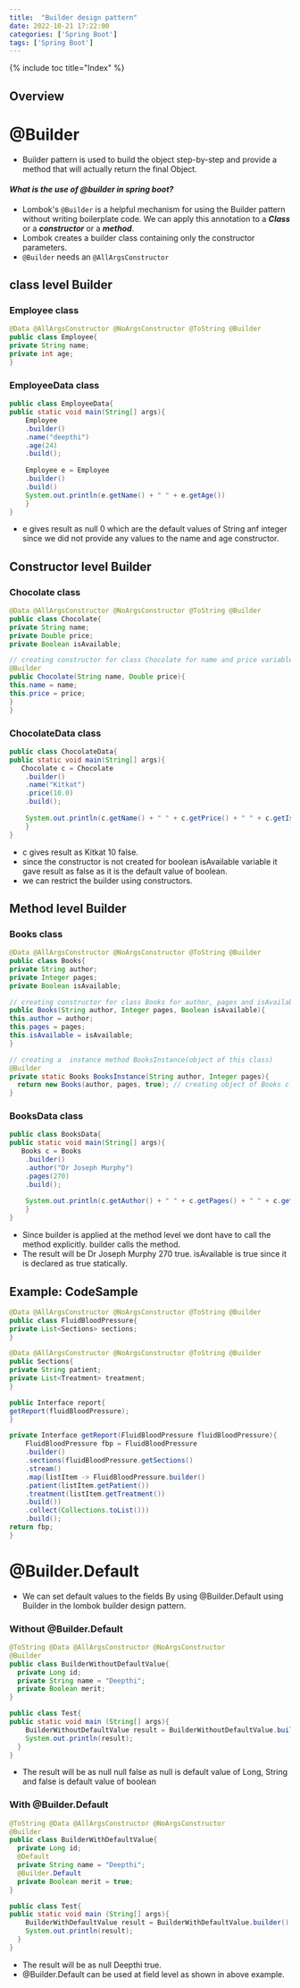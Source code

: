 ```yaml
---
title:  "Builder design pattern"
date: 2022-10-21 17:22:00
categories: ['Spring Boot']
tags: ['Spring Boot']
---
```


{% include toc title="Index" %}

## Overview
# @Builder

* Builder pattern is used to build the object step-by-step and provide a method that will actually return the final Object.
#### ***What is the use of @builder in spring boot?***
* Lombok's `@Builder` is a helpful mechanism for using the Builder pattern without writing boilerplate code. We can apply this annotation to a ***Class*** or a ***constructor***  or a ***method***.
* Lombok creates a builder class containing only the constructor parameters.
* `@Builder` needs an `@AllArgsConstructor`

## class level Builder
### Employee class
``` java
@Data @AllArgsConstructor @NoArgsConstructor @ToString @Builder
public class Employee{
private String name;
private int age;
}
```

### EmployeeData class
``` java
public class EmployeeData{
public static void main(String[] args){
    Employee
    .builder()
    .name("deepthi")
    .age(24)
    .build();
    
    Employee e = Employee
    .builder()
    .build()
    System.out.println(e.getName() + " " + e.getAge())
    }
}
```
* e gives result as null 0 which are the default values of String anf integer since we did not provide any values to the name and age constructor.

## Constructor level Builder
### Chocolate class
``` java
@Data @AllArgsConstructor @NoArgsConstructor @ToString @Builder
public class Chocolate{
private String name;
private Double price;
private Boolean isAvailable;

// creating constructor for class Chocolate for name and price variables
@Builder
public Chocolate(String name, Double price){
this.name = name;
this.price = price;
}
}
```

### ChocolateData class
``` java
public class ChocolateData{
public static void main(String[] args){
   Chocolate c = Chocolate
    .builder()
    .name("Kitkat")
    .price(10.0)
    .build();
   
    System.out.println(c.getName() + " " + c.getPrice() + " " + c.getIsAvailable())
    }
}
```
* c gives result as Kitkat 10 false.
* since the constructor is not created for boolean isAvailable variable it gave result as false as it is the default value of boolean.
* we can restrict the builder using constructors. 

## Method level Builder
### Books class
``` java
@Data @AllArgsConstructor @NoArgsConstructor @ToString @Builder
public class Books{
private String author;
private Integer pages;
private Boolean isAvailable;

// creating constructor for class Books for author, pages and isAvailable variables
public Books(String author, Integer pages, Boolean isAvailable){
this.author = author;
this.pages = pages;
this.isAvailable = isAvailable;
}

// creating a  instance method BooksInstance(object of this class)
@Builder
private static Books BooksInstance(String author, Integer pages){
  return new Books(author, pages, true); // creating object of Books class
}
```

### BooksData class
``` java
public class BooksData{
public static void main(String[] args){
   Books c = Books
    .builder()
    .author("Dr Joseph Murphy")
    .pages(270)
    .build();
   
    System.out.println(c.getAuthor() + " " + c.getPages() + " " + c.getIsAvailable())
    }
}
```
* Since builder is applied at the method level we dont have to call the method explicitly. builder calls the method.
* The result will be Dr Joseph Murphy 270 true. isAvailable is true since it is declared as true statically. 

## Example: CodeSample

``` java
@Data @AllArgsConstructor @NoArgsConstructor @ToString @Builder
public class FluidBloodPressure{
private List<Sections> sections;
}
```

``` java
@Data @AllArgsConstructor @NoArgsConstructor @ToString @Builder
public Sections{
private String patient;
private List<Treatment> treatment;
}
```

``` java 
public Interface report{
getReport(fluidBloodPressure);
}
```

``` java
private Interface getReport(FluidBloodPressure fluidBloodPressure){
    FluidBloodPressure fbp = FluidBloodPressure
    .builder()
    .sections(fluidBloodPressure.getSections()
    .stream()
    .map(listItem -> FluidBloodPressure.builder()
    .patient(listItem.getPatient())
    .treatment(listItem.getTreatment())
    .build())
    .collect(Collections.toList()))
    .build();
return fbp;
}
```
# @Builder.Default
* We can set default values to the fields By using @Builder.Default using Builder in the lombok builder design pattern. 

### Without @Builder.Default
``` java
@ToString @Data @AllArgsConstructor @NoArgsConstructor
@Builder
public class BuilderWithoutDefaultValue{
  private Long id;
  private String name = "Deepthi";
  private Boolean merit;
}
```

``` java
public class Test{
public static void main (String[] args){
    BuilderWithoutDefaultValue result = BuilderWithoutDefaultValue.builder().build();
    System.out.println(result);
  }
}
```
* The result will be as null null false as null is default value of Long, String and false is default value of boolean

### With @Builder.Default
``` java
@ToString @Data @AllArgsConstructor @NoArgsConstructor
@Builder
public class BuilderWithDefaultValue{
  private Long id;
  @Default
  private String name = "Deepthi";
  @Builder.Default
  private Boolean merit = true;
}
```

``` java
public class Test{
public static void main (String[] args){
    BuilderWithDefaultValue result = BuilderWithDefaultValue.builder().build();
    System.out.println(result);
  }
}
```
* The result will be as null Deepthi true.
* @Builder.Default can be used at field level as shown in above example.



